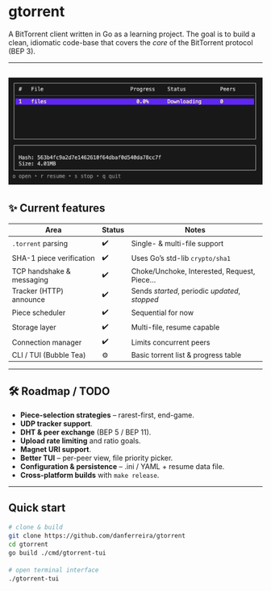 # gtorrent

A BitTorrent client written in Go as a learning project.
The goal is to build a clean, idiomatic code-base that covers the *core* of the BitTorrent protocol (BEP 3).

---
![alt text](images/image.png)
---

## ✨ Current features

| Area | Status | Notes |
|------|--------|-------|
| `.torrent` parsing | ✔️ | Single- & multi-file support |
| SHA-1 piece verification | ✔️ | Uses Go’s std-lib `crypto/sha1` |
| TCP handshake & messaging | ✔️ | Choke/Unchoke, Interested, Request, Piece… |
| Tracker (HTTP) announce | ✔️ | Sends *started*, periodic *updated*, *stopped* |
| Piece scheduler | ✔️ | Sequential for now |
| Storage layer | ✔️ | Multi-file, resume capable |
| Connection manager | ✔️ | Limits concurrent peers |
| CLI / TUI (Bubble Tea) | ⚙️ | Basic torrent list & progress table |

---

## 🛠️ Roadmap / TODO

* **Piece-selection strategies** – rarest-first, end-game.
* **UDP tracker support**.
* **DHT & peer exchange** (BEP 5 / BEP 11).
* **Upload rate limiting** and ratio goals.
* **Magnet URI support**.
* **Better TUI** – per-peer view, file priority picker.
* **Configuration & persistence** – .ini / YAML + resume data file.
* **Cross-platform builds** with `make release`.

---

## Quick start

```bash
# clone & build
git clone https://github.com/danferreira/gtorrent
cd gtorrent
go build ./cmd/gtorrent-tui

# open terminal interface
./gtorrent-tui
